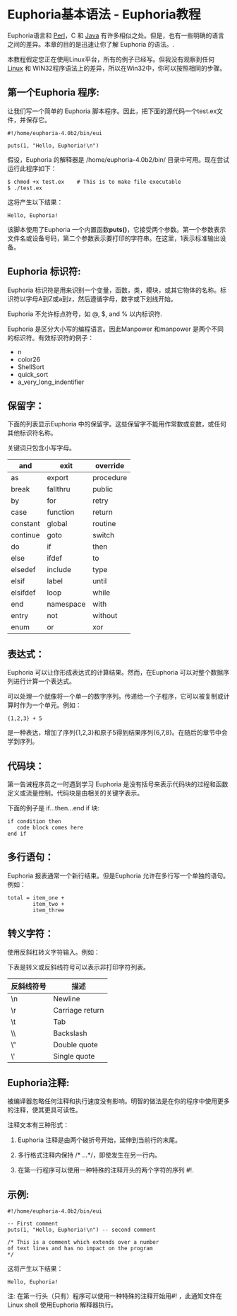 # Euphoria基本语法 - Euphoria教程

Euphoria语言和 [Perl](http://www.yiibai.com/perl)，C 和 [Java](http://www.yiibai.com/java) 有许多相似之处。但是，也有一些明确的语言之间的差异。本章的目的是迅速让你了解 Euphoria 的语法。.

本教程假定您正在使用Linux平台，所有的例子已经写。但我没有观察到任何 [Linux](http://www.yiibai.com/linux) 和 WIN32程序语法上的差异，所以在Win32中，你可以按照相同的步骤。


## 第一个Euphoria 程序:

让我们写一个简单的 Euphoria 脚本程序。因此，把下面的源代码一个test.ex文件，并保存它。
 

```
#!/home/euphoria-4.0b2/bin/eui

puts(1, "Hello, Euphoria!\n")

```


假设，Euphoria 的解释器是 /home/euphoria-4.0b2/bin/ 目录中可用。现在尝试运行此程序如下：
 

```
$ chmod +x test.ex    # This is to make file executable
$ ./test.ex

```


这将产生以下结果：
 

```
Hello, Euphoria!

```


该脚本使用了Euphoria 一个内置函数**puts()**，它接受两个参数。第一个参数表示文件名或设备号码，第二个参数表示要打印的字符串。在这里，1表示标准输出设备。


## Euphoria 标识符:

Euphoria 标识符是用来识别一个变量，函数，类，模块，或其它物体的名称。标识符以字母A到Z或a到z，然后遵循字母，数字或下划线开始。

Euphoria 不允许标点符号，如 @, $, and % 以内标识符.

Euphoria 是区分大小写的编程语言。因此Manpower 和manpower 是两个不同的标识符。有效标识符的例子：

*   n
*   color26
*   ShellSort
*   quick_sort
*   a_very_long_indentifier


## 保留字：

下面的列表显示Euphoria 中的保留字。这些保留字不能用作常数或变数，或任何其他标识符名称。

关键词只包含小写字母。

| and | exit | override |
| --- | --- | --- |
| as | export | procedure |
| break | fallthru | public |
| by | for | retry |
| case | function | return |
| constant | global | routine |
| continue | goto | switch |
| do | if | then |
| else | ifdef | to |
| elsedef | include | type |
| elsif | label | until |
| elsifdef | loop | while |
| end | namespace | with |
| entry | not | without |
| enum | or | xor |


## 表达式：

Euphoria 可以让你形成表达式的计算结果。然而，在Euphoria 可以对整个数据序列进行计算一个表达式。

可以处理一个就像将一个单一的数字序列。传递给一个子程序，它可以被复制或计算时作为一个单元。例如：
 

```
{1,2,3} + 5

```


是一种表达，增加了序列{1,2,3}和原子5得到结果序列{6,7,8}。在随后的章节中会学到序列。


## 代码块：

第一告诫程序员之一时遇到学习 Euphoria 是没有括号来表示代码块的过程和函数定义或流量控制。代码块是由相关的关键字表示。

下面的例子是 if...then...end if 块:
 

```
if condition then
   code block comes here
end if

```


## 多行语句：

Euphoria 报表通常一个新行结束。但是Euphoria 允许在多行写一个单独的语句。例如：
 

```
total = item_one + 
        item_two + 
        item_three

```


## 转义字符：

使用反斜杠转义字符输入。例如：

下表是转义或反斜线符号可以表示非打印字符列表。

| 反斜线符号 | 描述 |
| --- | --- |
| \\n | Newline |
| \\r | Carriage return |
| \\t | Tab |
| \\\\ | Backslash |
| \\" | Double quote |
| \\' | Single quote |


## Euphoria注释:

被编译器忽略任何注释和执行速度没有影响。明智的做法是在你的程序中使用更多的注释，使其更具可读性。

注释文本有三种形式：

1.  Euphoria 注释是由两个破折号开始，延伸到当前行的末尾。

2.  多行格式注释内保持 /* ...*/，即使发生在另一行内。

3.  在第一行程序可以使用一种特殊的注释开头的两个字符的序列 #!.

## 示例:
 

```
#!/home/euphoria-4.0b2/bin/eui

-- First comment
puts(1, "Hello, Euphoria!\n") -- second comment

/* This is a comment which extends over a number
of text lines and has no impact on the program
*/

```


这将产生以下结果：
 

```
Hello, Euphoria!

```


注: 在第一行头（只有）程序可以使用一种特殊的注释开始用#! ，此通知文件在Linux shell 使用Euphoria 解释器执行。

 